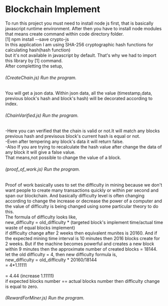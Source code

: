 # Blockchain Implement<br/>

To run this project you must need to install node js first, that is basically javascript runtime environment. After then you have to install node modules that means create command within code directory folder. <br/>
                                           [1]  npm install --save crypto-js<br/>
                                            In this application I am using SHA-256 cryptographic hash functions for calculating hash(hash function)<br/>
                                            but it's not available in javascript by default. That's why we had to import this library by [1] command.<br/>
After completting the setup,<br/>

###### (CreateChain.js) Run the program.<br/>
 You will get a json data. Within json data, all the value (timestamp,data, previous block's hash and block's hash) will be decorated according to index.<br/>
 
###### (ChainVarified.js) Run the program.<br/>
-Here you can verified that the chain is valid or not.It will match any blocks previous hash and previsous block's current hash is equal or not.<br/>
-Even after tempering any block's data it will return false.<br/>
-Also If you are trying to recalculate the hash value after change the data of any block it will give a false value.<br/>
That means,not possible to change the value of a block.<br/>

###### (proof_of_work.js) Run the program.<br/>
Proof of work basically uses to set the difficulty in mining because we don't want people to create many transactions quickly or  within per second and span our blockchain. And basically difficulty level is often changing according to change the increase or decrease the power of a computer and the value of difficulty is being changed using some particular theory to do this.<br/>
The formula of difficulty looks like,  <br/>
new_difficulty = old_difficulty * (targeted block's implement time/actual time waste of equal blocks implement)<br/>
if difficulty change after 2 weeks then equivalent munites is 20160. And if the expected mining time interval is 10 minutes then 2016 blocks create for 2 weeks. But if the machine becomes powerful and creates a new block within 9 minutes then the approximate number of created blocks = 18144.<br/>
let the old difficulty = 4, then new difficulty formula is,<br/>
new_difficulty = old_difficulty * 20160/18144 <br/>
                       = 4*1.11111<br/><br/>
                       = 4.44  (increase 1.11111)<br/>
if expected blocks number == actual blocks number then difficulty change is equal to zero.<br/>

###### (RewardForMiner.js) Run the program.


 
